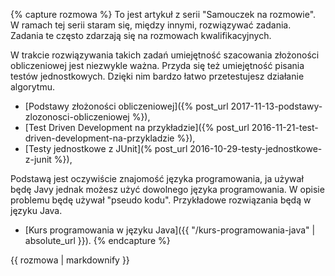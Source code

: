 {% capture rozmowa %}
To jest artykuł z serii "Samouczek na rozmowie". W ramach tej serii staram się, między innymi, rozwiązywać zadania. Zadania te często zdarzają się na rozmowach kwalifikacyjnych.

W trakcie rozwiązywania takich zadań umiejętność szacowania złożoności obliczeniowej jest niezwykle ważna. Przyda się też umiejętność pisania testów jednostkowych. Dzięki nim bardzo łatwo przetestujesz działanie algorytmu.

- [Podstawy złożoności obliczeniowej]({% post_url 2017-11-13-podstawy-zlozonosci-obliczeniowej %}),
- [Test Driven Development na przykładzie]({% post_url 2016-11-21-test-driven-development-na-przykladzie %}),
- [Testy jednostkowe z JUnit](% post_url 2016-10-29-testy-jednostkowe-z-junit %}),

Podstawą jest oczywiście znajomość języka programowania, ja używał będę Javy jednak możesz użyć dowolnego języka programowania. W opisie problemu będę używał "pseudo kodu". Przykładowe rozwiązania będą w języku Java.

- [Kurs programowania w języku Java]({{ "/kurs-programowania-java" | absolute_url }}).
{% endcapture %}

<div class="notice--info">
  {{ rozmowa | markdownify }}
</div>
